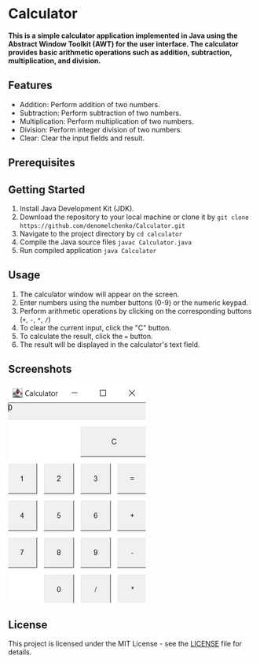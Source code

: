 # Calculator

**This is a simple calculator application implemented in Java using the Abstract Window Toolkit (AWT) for the user interface. The calculator provides basic arithmetic operations such as addition, subtraction, multiplication, and division.**

## Features
* Addition: Perform addition of two numbers.
* Subtraction: Perform subtraction of two numbers.
* Multiplication: Perform multiplication of two numbers.
* Division: Perform integer division of two numbers.
* Clear: Clear the input fields and result.

## Prerequisites


## Getting Started
1. Install Java Development Kit (JDK).
1. Download the repository to your local machine or clone it by `git clone https://github.com/denomelchenko/Calculator.git`
1. Navigate to the project directory by `cd calculator`
1. Compile the Java source files `javac Calculator.java`
1. Run compiled application `java Calculator`

## Usage
1. The calculator window will appear on the screen.
2. Enter numbers using the number buttons (0-9) or the numeric keypad.
3. Perform arithmetic operations by clicking on the corresponding buttons (`+`, `-`, `*`, `/`)
4. To clear the current input, click the "C" button.
5. To calculate the result, click the `=` button.
6. The result will be displayed in the calculator's text field.

## Screenshots
![img.png](images/img.png)

## License
This project is licensed under the MIT License - see the [LICENSE](LICENSE) file for details.
